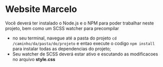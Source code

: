 # Website Marcelo

Você deverá ter instalado o Node.js e o NPM para poder trabalhar neste projeto, bem como um SCSS watcher para precompilar

- no seu terminal, navegue até a pasta do projeto `cd /caminho/da/pasta/do/projeto` e entao execute o codigo `npm install`  para instalar todas as dependencias do projeto;
- Seu watcher de SCSS deverá estar ativo e escutando as modificacoes no arquivo **style.css**
